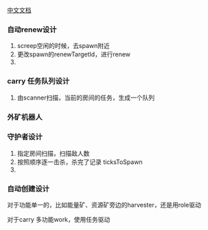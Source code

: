 

[中文文档](https://screeps-cn.github.io/api/)

### 自动renew设计
1. screep空闲的时候，去spawn附近
2. 更改spawn的renewTargetId，进行renew
3. 


### carry 任务队列设计
1. 由scanner扫描，当前的房间的任务，生成一个队列

### 外矿机器人

### 守护者设计
1. 指定房间扫描，扫描敌人数
2. 按照顺序逐一击杀，杀完了记录 ticksToSpawn
3. 


### 自动创建设计

对于功能单一的，比如能量矿、资源矿旁边的harvester，还是用role驱动

对于carry 多功能work，使用任务驱动
